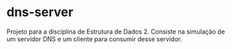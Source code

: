 # dns-server

Projeto para a disciplina de Estrutura de Dados 2. Consiste na simulação de um servidor DNS e um cliente para consumir desse servidor.
